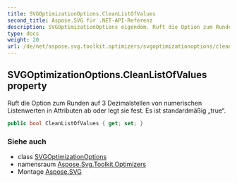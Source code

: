 ```yaml
---
title: SVGOptimizationOptions.CleanListOfValues
second_title: Aspose.SVG für .NET-API-Referenz
description: SVGOptimizationOptions eigendom. Ruft die Option zum Runden auf 3 Dezimalstellen von numerischen Listenwerten in Attributen ab oder legt sie fest. Es ist standardmäßig true.
type: docs
weight: 20
url: /de/net/aspose.svg.toolkit.optimizers/svgoptimizationoptions/cleanlistofvalues/
---
```

## SVGOptimizationOptions.CleanListOfValues property

Ruft die Option zum Runden auf 3 Dezimalstellen von numerischen Listenwerten in Attributen ab oder legt sie fest. Es ist standardmäßig „true“.

```csharp
public bool CleanListOfValues { get; set; }
```

### Siehe auch

* class [SVGOptimizationOptions](../)
* namensraum [Aspose.Svg.Toolkit.Optimizers](../../svgoptimizationoptions/)
* Montage [Aspose.SVG](../../../)



